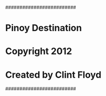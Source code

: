 #########################
# Pinoy Destination
# Copyright 2012
# Created by Clint Floyd
#########################
